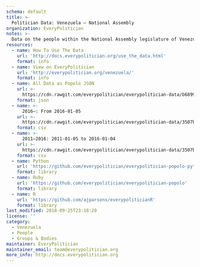 ```yaml
---
schema: default
title: >-
  Politician Data: Venezuela — National Assembly
organization: EveryPolitician
notes: >-
  Data on the people within the National Assembly legislature of Venezuela.
resources:
  - name: How To Use The Data
    url: 'http://docs.everypolitician.org/use_the_data.html'
    format: info
  - name: View on EveryPolitician
    url: 'http://everypolitician.org/venezuela/'
    format: info
  - name: All Data as Popolo JSON
    url: >-
      https://cdn.rawgit.com/everypolitician/everypolitician-data/b68994d90569bf9bb51fce43cba195ff364f168e/data/Venezuela/Assembly/ep-popolo-v1.0.json
    format: json
  - name: >-
      2016–: From 2016-01-05
    url: >-
      https://cdn.rawgit.com/everypolitician/everypolitician-data/3507b1f3158b0d5a52df21b22634cef28c4fabfe/data/Venezuela/Assembly/term-2016.csv
    format: csv
  - name: >-
      2011–2016: 2011-01-05 to 2016-01-04
    url: >-
      https://cdn.rawgit.com/everypolitician/everypolitician-data/3507b1f3158b0d5a52df21b22634cef28c4fabfe/data/Venezuela/Assembly/term-2011.csv
    format: csv
  - name: Python
    url: 'https://github.com/everypolitician/everypolitician-popolo-python'
    format: library
  - name: Ruby
    url: 'https://github.com/everypolitician/everypolitician-popolo'
    format: library
  - name: R
    url: 'https://github.com/ajparsons/everypoliticianR'
    format: library
last_modified: 2018-09-25T23:18:20
license: ''
category:
  - Venezuela
  - People
  - Groups & Bodies
maintainer: EveryPolitician
maintainer_email: team@everypolitician.org
more_info: http://docs.everypolitician.org
---
```

